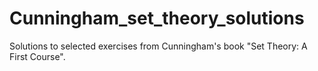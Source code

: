 # Cunningham_set_theory_solutions
Solutions to selected exercises from Cunningham's book "Set Theory: A First Course".
